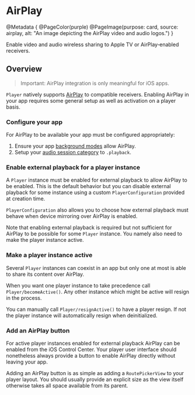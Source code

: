 # AirPlay

@Metadata {
    @PageColor(purple)
    @PageImage(purpose: card, source: airplay, alt: "An image depicting the AirPlay video and audio logos.")
}

Enable video and audio wireless sharing to Apple TV or AirPlay‑enabled receivers.

## Overview

> Important: AirPlay integration is only meaningful for iOS apps.

``Player`` natively supports [AirPlay](https://developer.apple.com/airplay/) to compatible receivers. Enabling AirPlay in your app requires some general setup as well as activation on a player basis.

### Configure your app

For AirPlay to be available your app must be configured appropriately:

1. Ensure your app [background modes](https://developer.apple.com/documentation/avfoundation/media_playback/configuring_your_app_for_media_playback#4182619) allow AirPlay.
2. Setup your [audio session category](https://developer.apple.com/documentation/avfoundation/streaming_and_airplay/supporting_airplay_in_your_app#2929254) to `.playback`.

### Enable external playback for a player instance

A `Player` instance must be enabled for external playback to allow AirPlay to be enabled. This is the default behavior but you can disable external playback for some instance using a custom ``PlayerConfiguration`` provided at creation time.

``PlayerConfiguration`` also allows you to choose how external playback must behave when device mirroring over AirPlay is enabled.

Note that enabling external playback is required but not sufficient for AirPlay to be possible for some ``Player`` instance. You namely also need to make the player instance active.

### Make a player instance active

Several ``Player`` instances can coexist in an app but only one at most is able to share its content over AirPlay.

When you want one player instance to take precedence call ``Player/becomeActive()``. Any other instance which might be active will resign in the process.

You can manually call ``Player/resignActive()`` to have a player resign. If not the player instance will automatically resign when deinitialized.

### Add an AirPlay button

For active player instances enabled for external playback AirPlay can be enabled from the iOS Control Center. Your player user interface should nonetheless always provide a button to enable AirPlay directly without leaving your app.

Adding an AirPlay button is as simple as adding a ``RoutePickerView`` to your player layout. You should usually provide an explicit size as the view itself otherwise takes all space available from its parent.
